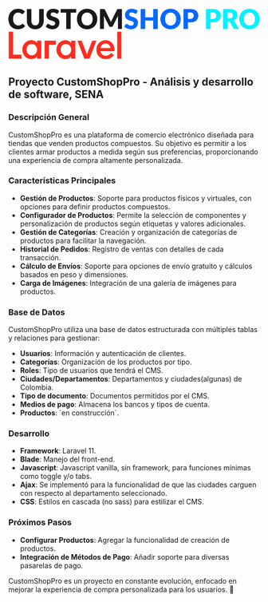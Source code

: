 ![CustomShopPro Logo](public/assets/media/images/CUSTOMSHOP-PRO-logo.svg)  
![Laravel Logo](public/assets/media/images/Logotype.svg) 


## Proyecto CustomShopPro - Análisis y desarrollo de software, SENA

### Descripción General
CustomShopPro es una plataforma de comercio electrónico diseñada para tiendas que venden productos compuestos. Su objetivo es permitir a los clientes armar productos a medida según sus preferencias, proporcionando una experiencia de compra altamente personalizada.

### Características Principales
- **Gestión de Productos**: Soporte para productos físicos y virtuales, con opciones para definir productos compuestos.
- **Configurador de Productos**: Permite la selección de componentes y personalización de productos según etiquetas y valores adicionales.
- **Gestión de Categorías**: Creación y organización de categorías de productos para facilitar la navegación.
- **Historial de Pedidos**: Registro de ventas con detalles de cada transacción.
- **Cálculo de Envíos**: Soporte para opciones de envío gratuito y cálculos basados en peso y dimensiones.
- **Carga de Imágenes**: Integración de una galería de imágenes para productos.

### Base de Datos
CustomShopPro utiliza una base de datos estructurada con múltiples tablas y relaciones para gestionar:
- **Usuarios**: Información y autenticación de clientes.
- **Categorías**: Organización de los productos por tipo.
- **Roles**: Tipo de usuarios que tendrá el CMS.
- **Ciudades/Departamentos**: Departamentos y ciudades(algunas) de Colombia.
- **Tipo de documento**: Documentos permitidos por el CMS.
- **Medios de pago**: Almacena los bancos y tipos de cuenta.
- **Productos**: ´en construcción´.


### Desarrollo
- **Framework**: Laravel 11.
- **Blade**: Manejo del front-end.
- **Javascript**: Javascript vanilla, sin framework, para funciones mínimas como toggle y/o tabs.
- **Ajax**: Se implementó para la funcionalidad de que las ciudades carguen con respecto al departamento seleccionado.
- **CSS**: Estilos en cascada (no sass) para estilizar el CMS.

### Próximos Pasos
- **Configurar Productos**: Agregar la funcionalidad de creación de productos.
- **Integración de Métodos de Pago**: Añadir soporte para diversas pasarelas de pago.

CustomShopPro es un proyecto en constante evolución, enfocado en mejorar la experiencia de compra personalizada para los usuarios. 🚀
